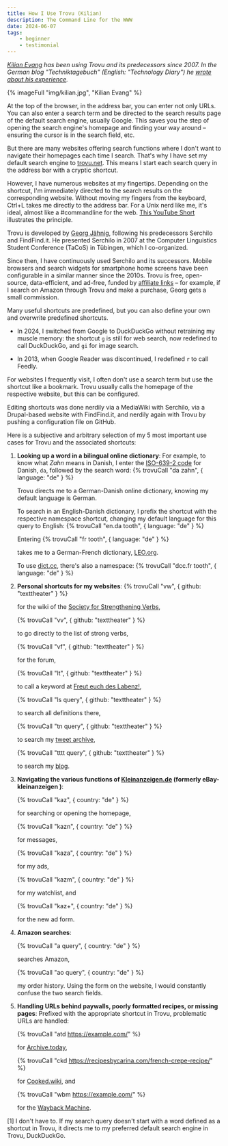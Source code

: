 ```yaml
---
title: How I Use Trovu (Kilian)
description: The Command Line for the WWW
date: 2024-06-07
tags:
    - beginner
    - testimonial
---
```


_[Kilian Evang](https://kilian.evang.name/) has been using Trovu and its predecessors since 2007. In the German blog "Techniktagebuch" (English: "Technology Diary") he [wrote about his experience](https://techniktagebuch.tumblr.com/post/749989061656182784)._

{% imageFull "img/kilian.jpg", "Kilian Evang" %}

At the top of the browser, in the address bar, you can enter not only URLs. You can also enter a search term and be directed to the search results page of the default search engine, usually Google. This saves you the step of opening the search engine's homepage and finding your way around – ensuring the cursor is in the search field, etc.

But there are many websites offering search functions where I don't want to navigate their homepages each time I search. That's why I have set my default search engine to [trovu.net](http://trovu.net/). This means I start each search query in the address bar with a cryptic shortcut.

However, I have numerous websites at my fingertips. Depending on the shortcut, I'm immediately directed to the search results on the corresponding website. Without moving my fingers from the keyboard, Ctrl+L takes me directly to the address bar. For a Unix nerd like me, it's ideal, almost like a #commandline for the web. [This YouTube Short](https://www.youtube.com/shorts/gOUNhCion9M) illustrates the principle.

Trovu is developed by [Georg Jähnig](https://jaehnig.org/), following his predecessors Serchilo and FindFind.it. He presented Serchilo in 2007 at the Computer Linguistics Student Conference (TaCoS) in Tübingen, which I co-organized.

Since then, I have continuously used Serchilo and its successors. Mobile browsers and search widgets for smartphone home screens have been configurable in a similar manner since the 2010s. Trovu is free, open-source, data-efficient, and ad-free, funded by [affiliate links](https://en.wikipedia.org/wiki/Affiliate_marketing) – for example, if I search on Amazon through Trovu and make a purchase, Georg gets a small commission.

Many useful shortcuts are predefined, but you can also define your own and overwrite predefined shortcuts.

-   In 2024, I switched from Google to DuckDuckGo without retraining my muscle memory: the shortcut `g` is still for web search, now redefined to call DuckDuckGo, and `gi` for image search.

-   In 2013, when Google Reader was discontinued, I redefined `r` to call Feedly.

For websites I frequently visit, I often don't use a search term but use the shortcut like a bookmark. Trovu usually calls the homepage of the respective website, but this can be configured.

Editing shortcuts was done nerdily via a MediaWiki with Serchilo, via a Drupal-based website with FindFind.it, and nerdily again with Trovu by pushing a configuration file on GitHub.

Here is a subjective and arbitrary selection of my 5 most important use cases for Trovu and the associated shortcuts:

1. **Looking up a word in a bilingual online dictionary**: For example, to know what _Zahn_ means in Danish, I enter the [ISO-639-2 code](https://en.wikipedia.org/wiki/List_of_ISO_639-2_codes) for Danish, `da`, followed by the search word: {% trovuCall "da zahn", { language: "de" } %}

    Trovu directs me to a German-Danish online dictionary, knowing my default language is German.

    To search in an English-Danish dictionary, I prefix the shortcut with the respective namespace shortcut, changing my default language for this query to English: {% trovuCall "en.da tooth", { language: "de" } %}

    Entering {% trovuCall "fr tooth", { language: "de" } %}

    takes me to a German-French dictionary, [LEO.org](https://www.leo.org/).

    To use [dict.cc](https://www.dict.cc/), there's also a namespace:
    {% trovuCall "dcc.fr tooth", { language: "de" } %}

2. **Personal shortcuts for my websites**:
   {% trovuCall "vw", { github: "texttheater" } %}

    for the wiki of the [Society for Strengthening Verbs](https://neutsch.org/),

    {% trovuCall "vv", { github: "texttheater" } %}

    to go directly to the list of strong verbs,

    {% trovuCall "vf", { github: "texttheater" } %}

    for the forum,

    {% trovuCall "lt", { github: "texttheater" } %}

    to call a keyword at [Freut euch des Labenz!](https://labenz.neutsch.org/),

    {% trovuCall "ls query", { github: "texttheater" } %}

    to search all definitions there,

    {% trovuCall "tn query", { github: "texttheater" } %}

    to search my [tweet archive](https://tweetnest.texttheater.net/),

    {% trovuCall "tttt query", { github: "texttheater" } %}

    to search my [blog](https://texttheater.net/).

3. **Navigating the various functions of [Kleinanzeigen.de](https://www.kleinanzeigen.de/) (formerly eBay-kleinanzeigen )**:

    {% trovuCall "kaz", { country: "de" } %}

    for searching or opening the homepage,

    {% trovuCall "kazn", { country: "de" } %}

    for messages,

    {% trovuCall "kaza", { country: "de" } %}

    for my ads,

    {% trovuCall "kazm", { country: "de" } %}

    for my watchlist, and

    {% trovuCall "kaz+", { country: "de" } %}

    for the new ad form.

4. **Amazon searches**:

    {% trovuCall "a query", { country: "de" } %}

    searches Amazon,

    {% trovuCall "ao query", { country: "de" } %}

    my order history. Using the form on the website, I would constantly confuse the two search fields.

5. **Handling URLs behind paywalls, poorly formatted recipes, or missing pages**: Prefixed with the appropriate shortcut in Trovu, problematic URLs are handled:

    {% trovuCall "atd https://example.com/" %}

    for [Archive.today](https://en.wikipedia.org/wiki/Archive.today),

    {% trovuCall "ckd https://recipesbycarina.com/french-crepe-recipe/" %}

    for [Cooked.wiki](https://cooked.wiki/), and

    {% trovuCall "wbm https://example.com/" %}

    for the [Wayback Machine](https://en.wikipedia.org/wiki/Wayback_Machine).

[1] I don't have to. If my search query doesn't start with a word defined as a shortcut in Trovu, it directs me to my preferred default search engine in Trovu, DuckDuckGo.

